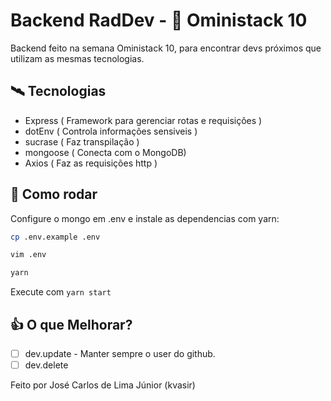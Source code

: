 # Backend RadDev - 🚀 Oministack 10

Backend feito na semana Oministack 10, para encontrar devs próximos que utilizam as mesmas tecnologias.

## :artificial_satellite: Tecnologias

- Express ( Framework para gerenciar rotas e requisições )
- dotEnv ( Controla informações sensiveis )
- sucrase ( Faz transpilação )
- mongoose ( Conecta com o MongoDB)
- Axios ( Faz as requisições http )

## 🏃 Como rodar

Configure o mongo em .env e instale as dependencias com yarn:

```bash
cp .env.example .env

vim .env

yarn
```

Execute com `yarn start`

## 👍 O que Melhorar?

- [ ] dev.update - Manter sempre o user do github.
- [ ] dev.delete

Feito por José Carlos de Lima Júnior (kvasir)
